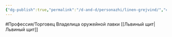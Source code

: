 ```yaml
---
{"dg-publish":true,"permalink":"/d-and-d/personazhi/linen-grejvind/","created":"2024-02-19T19:15:28.942+03:00","updated":"2023-12-26T14:52:10.465+03:00"}
---
```



#Профессия/Торговец 
Владелица оружейной лавки [[Львиный щит\|Львиный щит]]
